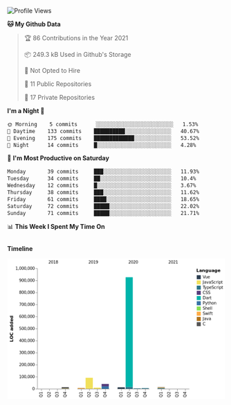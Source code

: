 <!--START_SECTION:waka-->
![Profile Views](http://img.shields.io/badge/Profile%20Views-27-blue)

**🐱 My Github Data** 

> 🏆 86 Contributions in the Year 2021
 > 
> 📦 249.3 kB Used in Github's Storage 
 > 
> 🚫 Not Opted to Hire
 > 
> 📜 11 Public Repositories 
 > 
> 🔑 17 Private Repositories  
 > 
**I'm a Night 🦉** 

```text
🌞 Morning    5 commits      ░░░░░░░░░░░░░░░░░░░░░░░░░   1.53% 
🌆 Daytime    133 commits    ██████████░░░░░░░░░░░░░░░   40.67% 
🌃 Evening    175 commits    █████████████░░░░░░░░░░░░   53.52% 
🌙 Night      14 commits     █░░░░░░░░░░░░░░░░░░░░░░░░   4.28%

```
📅 **I'm Most Productive on Saturday** 

```text
Monday       39 commits     ███░░░░░░░░░░░░░░░░░░░░░░   11.93% 
Tuesday      34 commits     ██░░░░░░░░░░░░░░░░░░░░░░░   10.4% 
Wednesday    12 commits     █░░░░░░░░░░░░░░░░░░░░░░░░   3.67% 
Thursday     38 commits     ███░░░░░░░░░░░░░░░░░░░░░░   11.62% 
Friday       61 commits     ████░░░░░░░░░░░░░░░░░░░░░   18.65% 
Saturday     72 commits     █████░░░░░░░░░░░░░░░░░░░░   22.02% 
Sunday       71 commits     █████░░░░░░░░░░░░░░░░░░░░   21.71%

```


📊 **This Week I Spent My Time On** 

```text
```

**Timeline**

![Chart not found](https://raw.githubusercontent.com/johann-lr/johann-lr/master/charts/bar_graph.png) 


<!--END_SECTION:waka-->
